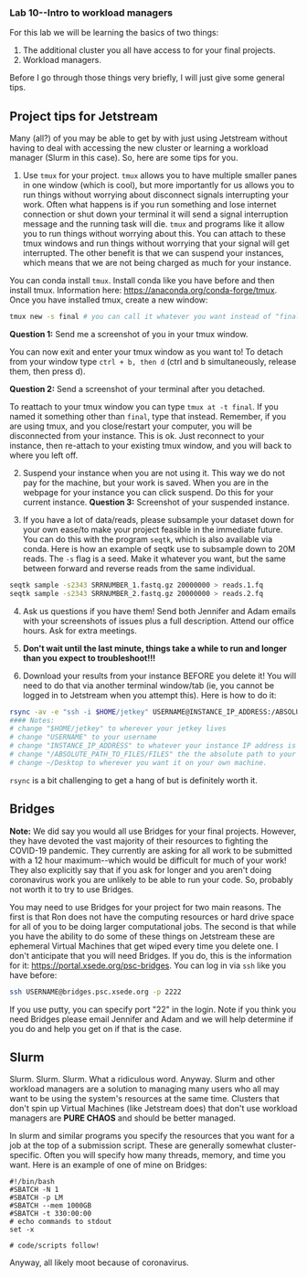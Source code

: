 ### Lab 10--Intro to workload managers

For this lab we will be learning the basics of two things:

1. The additional cluster you all have access to for your final projects.
2. Workload managers.

Before I go through those things very briefly, I will just give some general tips. 

## Project tips for Jetstream

Many (all?) of you may be able to get by with just using Jetstream without having to deal with accessing the new cluster or learning a workload manager (Slurm in this case). So, here are some tips for you.

1. Use `tmux` for your project. `tmux` allows you to have multiple smaller panes in one window (which is cool), but more importantly for us allows you to run things without worrying about disconnect signals interrupting your work. Often what happens is if you run something and lose internet connection or shut down your terminal it will send a signal interruption message and the running task will die. `tmux` and programs like it allow you to run things without worrying about this. You can attach to these tmux windows and run things without worrying that your signal will get interrupted. The other benefit is that we can suspend your instances, which means that we are not being charged as much for your instance.

You can conda install `tmux`. Install conda like you have before and then install tmux. Information here: https://anaconda.org/conda-forge/tmux. Once you have installed tmux, create a new window:

```bash
tmux new -s final # you can call it whatever you want instead of "final"
```

**Question 1:** Send me a screenshot of you in your tmux window.

You can now exit and enter your tmux window as you want to! To detach from your window type `ctrl + b, then d` (ctrl and b simultaneously, release them, then press d).

**Question 2:**  Send a screenshot of your terminal after you detached.

To reattach to your tmux window you can type `tmux at -t final`. If you named it something other than `final`, type that instead. Remember, if you are using tmux, and you close/restart your computer, you will be disconnected from your instance. This is ok. Just reconnect to your instance, then re-attach to your existing tmux window, and you will back to where you left off.

2. Suspend your instance when you are not using it. This way we do not pay for the machine, but your work is saved. When you are in the webpage for your instance you can click suspend. Do this for your current instance. **Question 3:** Screenshot of your suspended instance.

3. If you have a lot of data/reads, please subsample your dataset down for your own ease/to make your project feasible in the immediate future. You can do this with the program `seqtk`, which is also available via conda. Here is how an example of seqtk use to subsample down to 20M reads. The `-s` flag is a seed. Make it whatever you want, but the same between forward and reverse reads from the same individual.

```bash
seqtk sample -s2343 SRRNUMBER_1.fastq.gz 20000000 > reads.1.fq
seqtk sample -s2343 SRRNUMBER_2.fastq.gz 20000000 > reads.2.fq
```

4. Ask us questions if you have them! Send both Jennifer and Adam emails with your screenshots of issues plus a full description. Attend our office hours. Ask for extra meetings. 

5. **Don't wait until the last minute, things take a while to run and longer than you expect to troubleshoot!!!**

6. Download your results from your instance BEFORE you delete it! You will need to do that via another terminal window/tab (ie, you cannot be logged in to Jetstream when you attempt this). Here is how to do it:

```bash
rsync -av -e "ssh -i $HOME/jetkey" USERNAME@INSTANCE_IP_ADDRESS:/ABSOLUTE_PATH_TO_FILES/FILES ~/Desktop/ 
#### Notes:
# change "$HOME/jetkey" to wherever your jetkey lives
# change "USERNAME" to your username
# change "INSTANCE_IP_ADDRESS" to whatever your instance IP address is (what you use to connect to the instance)
# change "/ABSOLUTE_PATH_TO_FILES/FILES" the the absolute path to your file + file name(s) of the files you want to transfer
# change ~/Desktop to wherever you want it on your own machine.
```

`rsync` is a bit challenging to get a hang of but is definitely worth it.

## Bridges

**Note:** We did say you would all use Bridges for your final projects. However, they have devoted the vast majority of their resources to fighting the COVID-19 pandemic. They currently are asking for all work to be submitted with a 12 hour maximum--which would be difficult for much of your work! They also explicitly say that if you ask for longer and you aren't doing coronavirus work you are unlikely to be able to run your code. So, probably not worth it to try to use Bridges.

You may need to use Bridges for your project for two main reasons. The first is that Ron does not have the computing resources or hard drive space for all of you to be doing larger computational jobs. The second is that while you have the ability to do some of these things on Jetstream these are ephemeral Virtual Machines that get wiped every time you delete one. I don't anticipate that you will need Bridges. If you do, this is the information for it: https://portal.xsede.org/psc-bridges. You can log in via `ssh` like you have before:

```bash
ssh USERNAME@bridges.psc.xsede.org -p 2222
```

If you use putty, you can specify port "22" in the login. Note if you think you need Bridges please email Jennifer and Adam and we will help determine if you do and help you get on if that is the case.

## Slurm

Slurm. Slurm. Slurm. What a ridiculous word. Anyway. Slurm and other workload managers are a solution to managing many users who all may want to be using the system's resources at the same time. Clusters that don't spin up Virtual Machines (like Jetstream does) that don't use workload managers are **PURE CHAOS** and should be better managed. 

In slurm and similar programs you specify the resources that you want for a job at the top of a submission script. These are generally somewhat cluster-specific. Often you will specify how many threads, memory, and time you want. Here is an example of one of mine on Bridges:

```
#!/bin/bash
#SBATCH -N 1
#SBATCH -p LM
#SBATCH --mem 1000GB
#SBATCH -t 330:00:00
# echo commands to stdout
set -x

# code/scripts follow!
```

Anyway, all likely moot because of coronavirus.
